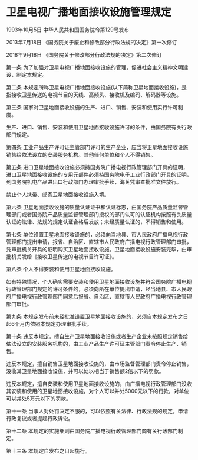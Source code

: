 # 卫星电视广播地面接收设施管理规定

1993年10月5日 中华人民共和国国务院令第129号发布

2013年7月18日 《国务院关于废止和修改部分行政法规的决定》第一次修订

2018年9月18日 《国务院关于修改部分行政法规的决定》第二次修订

<!-- INFO END -->

第一条 为了加强对卫星电视广播地面接收设施的管理，促进社会主义精神文明建设，制定本规定。

第二条 本规定所称卫星电视广播地面接收设施(以下简称卫星地面接收设施)，是指接收卫星传送的电视节目的天线、高频头、接收机及编码、解码器等设施。

第三条 国家对卫星地面接收设施的生产、进口、销售、安装和使用实行许可制度。

生产、进口、销售、安装和使用卫星地面接收设施许可的条件，由国务院有关行政部门规定。

第四条 工业产品生产许可证主管部门许可的生产企业，应当将卫星地面接收设施销售给依法设立的安装服务机构。其他任何单位和个人不得销售。

第五条 进口卫星地面接收设施必须持国务院广播电视行政管理部门开具的证明，进口卫星地面接收设施的专用元部件必须持国务院电子工业行政部门开具的证明，到国务院机电产品进出口行政部门办理审批手续，海关凭审查批准文件放行。

禁止个人携带、邮寄卫星地面接收设施入境。

第六条 卫星地面接收设施的质量认证证书和认证标志，由国务院产品质量监督管理部门或者国务院产品质量监督管理部门授权的部门认可的认证机构按照有关质量认证的法律、法规的规定认证合格后发放；未经质量认证的，不得销售和使用。

第七条 单位设置卫星地面接收设施的，必须向当地县、市人民政府广播电视行政管理部门提出申请，报省、自治区、直辖市人民政府广播电视行政管理部门审批，凭审批机关开具的证明购买卫星地面接收设施。卫星地面接收设施安装完毕，由审批机关发给《接收卫星传送的电视节目许可证》。

第八条 个人不得安装和使用卫星地面接收设施。

如有特殊情况，个人确实需要安装和使用卫星地面接收设施并符合国务院广播电视行政管理部门规定的许可条件的，必须向所在单位提出申请，经当地县、市人民政府广播电视行政管理部门同意后报省、自治区、直辖市人民政府广播电视行政管理部门审批。

第九条 本规定发布前未经批准设置卫星地面接收设施的，必须自本规定发布之日起6个月内依照本规定办理审批手续。

第十条 违反本规定，擅自生产卫星地面接收设施或者生产企业未按照规定销售给依法设立的安装服务机构的，由工业产品生产许可证主管部门责令停止生产、销售。

违反本规定，擅自销售卫星地面接收设施的，由市场监督管理部门责令停止销售，没收其卫星地面接收设施，并可以处以相当于销售额2倍以下的罚款。

违反本规定，擅自安装和使用卫星地面接收设施的，由广播电视行政管理部门没收其安装和使用的卫星地面接收设施，对个人可以并处5000元以下的罚款，对单位可以并处5万元以下的罚款。

第十一条 当事人对处罚决定不服的，可以依照有关法律、行政法规的规定，申请行政复议或者提起行政诉讼。

第十二条 本规定的实施细则由国务院广播电视行政管理部门商有关行政部门制定。

第十三条 本规定自发布之日起施行。

